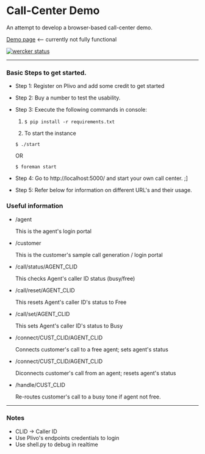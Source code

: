 Call-Center Demo
================

An attempt to develop a browser-based call-center demo.

[Demo page](http://callcenter1.herokuapp.com/) <-- currently not fully functional

[![wercker status](https://app.wercker.com/status/87d785e8ae74f2f010b036369a4ae76c/m "wercker status")](https://app.wercker.com/project/bykey/87d785e8ae74f2f010b036369a4ae76c)

***

### Basic Steps to get started.

* Step 1: Register on Plivo and add some credit to get started

* Step 2: Buy a number to test the usability.

* Step 3: Execute the following commands in console:

  1. ``` $ pip install -r requirements.txt ```

  2. To start the instance
       
   ``` $ ./start ``` 
   
   OR 
   
   ``` $ foreman start ```

* Step 4: Go to http://localhost:5000/ and start your own call center. ;]

* Step 5: Refer below for information on different URL's and their usage.

### Useful information

- /agent
  
  This is the agent's login portal

- /customer

  This is the customer's sample call generation / login portal

- /call/status/AGENT_CLID
  
  This checks Agent's caller ID status (busy/free)

- /call/reset/AGENT_CLID

  This resets Agent's caller ID's status to Free

- /call/set/AGENT_CLID

  This sets Agent's caller ID's status to Busy

- /connect/CUST_CLID/AGENT_CLID

  Connects customer's call to a free agent; sets agent's status

- /connect/CUST_CLID/AGENT_CLID
  
  Diconnects customer's call from an agent; resets agent's status

- /handle/CUST_CLID
  
  Re-routes customer's call to a busy tone if agent not free.

***

### Notes

* CLID -> Caller ID
* Use Plivo's endpoints credentials to login
* Use shell.py to debug in realtime
